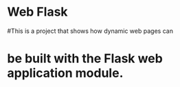 # Web Flask
#This is a project that shows how dynamic web pages can
# be built with the Flask web application module.
